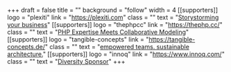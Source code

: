 +++
draft = false
title = ""
background = "follow"
width = 4
[[supporters]]
logo = "plexiti"
link = "https://plexiti.com"
class = ""
text = "[Storystorming your business](https://www.plexiti.com)"
[[supporters]]
logo = "thephpcc"
link = "https://thephp.cc/"
class = ""
text = "[PHP Expertise Meets Collaborative Modeling](https://thephp.cc)"
[[supporters]]
logo = "tangible-concepts"
link = "https://tangible-concepts.de/"
class = ""
text = "[empowered teams. sustainable architecture.](https://tangible-concepts.de)"
[[supporters]]
logo = "innoq"
link = "https://www.innoq.com/"
class = ""
text = "[Diversity Sponsor](https://innoq.com)"
+++
